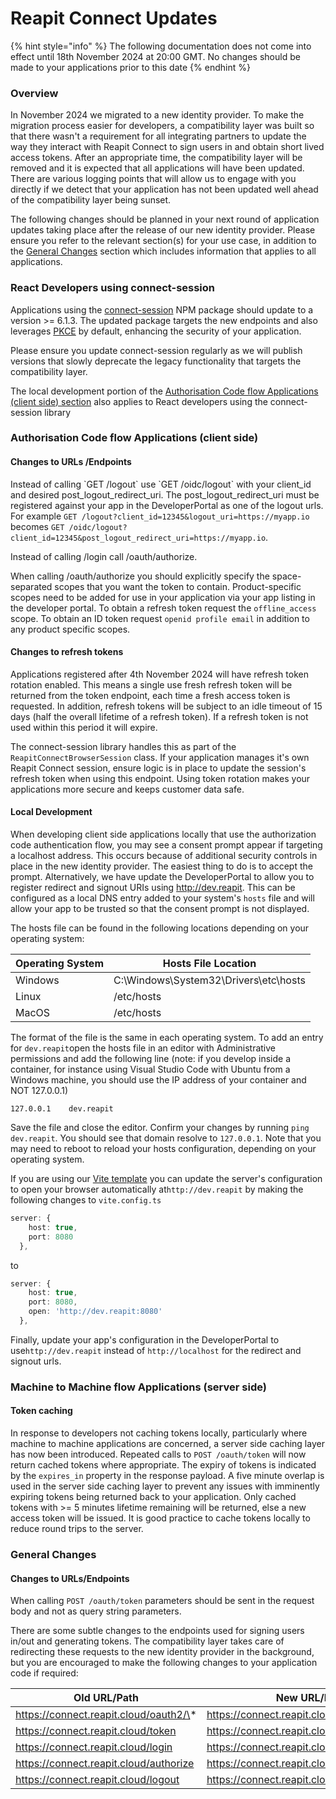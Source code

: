 # Reapit Connect Updates

{% hint style="info" %}
The following documentation does not come into effect until 18th November 2024 at 20:00 GMT. No changes should be made to your applications prior to this date
{% endhint %}

### Overview

In November 2024 we migrated to a new identity provider. To make the migration process easier for developers, a compatibility layer was built so that there wasn't a requirement for all integrating partners to update the way they interact with Reapit Connect to sign users in and obtain short lived access tokens. After an appropriate time, the compatibility layer will be removed and it is expected that all applications will have been updated. There are various logging points that will allow us to engage with you directly if we detect that your application has not been updated well ahead of the compatibility layer being sunset.

The following changes should be planned in your next round of application updates taking place after the release of our new identity provider. Please ensure you refer to the relevant section(s) for your use case, in addition to the [General Changes](reapit-connect-updates.md#general-changes) section which includes information that applies to all applications.



### React Developers using connect-session

Applications using the [connect-session](https://www.npmjs.com/package/@reapit/connect-session) NPM package should update to a version >= 6.1.3. The updated package targets the new endpoints and also leverages [PKCE](https://oauth.net/2/pkce/) by default, enhancing the security of your application.&#x20;

Please ensure you update connect-session regularly as we will publish versions that slowly deprecate the legacy functionality that targets the compatibility layer.

The local development portion of the [Authorisation Code flow Applications (client side) section](reapit-connect-updates.md#authorisation-code-flow-applications-client-side) also applies to React developers using the connect-session library





### Authorisation Code flow Applications (client side)

#### Changes to URLs /Endpoints

Instead of calling \`GET /logout\` use \`GET /oidc/logout\` with your client\_id and desired post\_logout\_redirect\_uri. The post\_logout\_redirect\_uri must be  registered against your app in the DeveloperPortal as one of the logout urls. For example `GET /logout?client_id=12345&logout_uri=https://myapp.io` becomes `GET /oidc/logout?client_id=12345&post_logout_redirect_uri=https://myapp.io`.

Instead of calling /login call /oauth/authorize.

When calling /oauth/authorize you should explicitly specify the space-separated scopes that you want the token to contain. Product-specific scopes need to be added for use in your application via your app listing in the developer portal. To obtain a refresh token request the `offline_access` scope. To obtain an ID token request `openid profile email` in addition to any product specific scopes.

#### Changes to refresh tokens

Applications registered after 4th November 2024 will have refresh token rotation enabled. This means a single use fresh refresh token will be returned from the token endpoint, each time a fresh access token is requested. In addition, refresh tokens will be subject to an idle timeout of 15 days (half the overall lifetime of a refresh token). If a refresh token is not used within this period it will expire.

The connect-session library handles this as part of the `ReapitConnectBrowserSession` class. If your application manages it's own Reapit Connect session, ensure logic is in place to update the session's refresh token when using this endpoint. Using token rotation makes your applications more secure and keeps customer data safe.

#### Local Development

When developing client side applications locally that use the authorization code authentication flow, you may see a consent prompt appear if targeting a localhost address. This occurs because of additional security controls in place in the new identity provider. The easiest thing to do is to accept the prompt. Alternatively, we have update the DeveloperPortal to allow you to register redirect and signout URIs using http://dev.reapit. This can be configured as a local DNS entry added to your system's `hosts` file and will allow your app to be trusted so that the consent prompt is not displayed.

The hosts file can be found in the following locations depending on your operating system:

| Operating System | Hosts File Location                   |
| ---------------- | ------------------------------------- |
| Windows          | C:\Windows\System32\Drivers\etc\hosts |
| Linux            | /etc/hosts                            |
| MacOS            | /etc/hosts                            |

The format of the file is the same in each operating system. To add an entry for `dev.reapit`open the hosts file in an editor with Administrative permissions and add the following line (note: if you develop inside a container, for instance using Visual Studio Code with Ubuntu from a Windows machine, you should use the IP address of your container and NOT 127.0.0.1)

`127.0.0.1    dev.reapit`

Save the file and close the editor. Confirm your changes by running `ping dev.reapit`. You should see that domain resolve to `127.0.0.1`. Note that you may need to reboot to reload your hosts configuration, depending on your operating system.

If you are using our [Vite template](app-development/vite-template.md) you can update the server's configuration to open your browser automatically at`http://dev.reapit` by making the following changes to `vite.config.ts`

```typescript
server: {
    host: true,
    port: 8080
  },
```

to

```typescript
server: {
    host: true,
    port: 8080,
    open: 'http://dev.reapit:8080'
  },
```

Finally, update your app's configuration in the DeveloperPortal to use`http://dev.reapit` instead of `http://localhost`  for the redirect and signout urls.

### Machine to Machine flow Applications (server side)

#### Token caching

In response to developers not caching tokens locally, particularly where machine to machine applications are concerned, a server side caching layer has now been introduced. Repeated calls to `POST /oauth/token` will now return cached tokens where appropriate. The expiry of tokens is indicated by the `expires_in` property in the response payload. A five minute overlap is used in the server side caching layer to prevent any issues with imminently expiring tokens being returned back to your application. Only cached tokens with >= 5 minutes lifetime remaining will be returned, else a new access token will be issued. It is good practice to cache tokens locally to reduce round trips to the server.





### General Changes

#### Changes to URLs/Endpoints

When calling `POST /oauth/token` parameters should be sent in the request body and not as query string parameters.

There are some subtle changes to the endpoints used for signing users in/out and generating tokens. The compatibility layer takes care of redirecting these requests to the new identity provider in the background, but you are encouraged to make the following changes to your application code if required:

| Old URL/Path                           | New URL/Path                                 |
| -------------------------------------- | -------------------------------------------- |
| https://connect.reapit.cloud/oauth2/\* | https://connect.reapit.cloud/oauth/\*        |
| https://connect.reapit.cloud/token     | https://connect.reapit.cloud/oauth/token     |
| https://connect.reapit.cloud/login     | https://connect.reapit.cloud/oauth/authorize |
| https://connect.reapit.cloud/authorize | https://connect.reapit.cloud/oauth/authorize |
| https://connect.reapit.cloud/logout    | https://connect.reapit.cloud/oidc/logout     |



